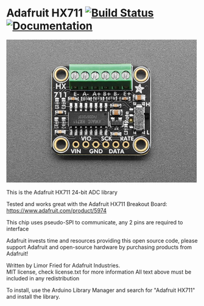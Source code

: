 # Adafruit HX711 [![Build Status](https://github.com/adafruit/Adafruit_HX711/workflows/Arduino%20Library%20CI/badge.svg)](https://github.com/adafruit/Adafruit_HX711/actions)[![Documentation](https://github.com/adafruit/ci-arduino/blob/master/assets/doxygen_badge.svg)](http://adafruit.github.io/Adafruit_HX711/html/index.html)

<a href="https://www.adafruit.com/products/5974"><img src="assets/board.jpg?raw=true" width="500px"></a>

This is the Adafruit HX711 24-bit ADC library

Tested and works great with the Adafruit HX711 Breakout Board: https://www.adafruit.com/product/5974

This chip uses pseudo-SPI to communicate, any 2 pins are required to interface

Adafruit invests time and resources providing this open source code, please support Adafruit and open-source hardware by purchasing products from Adafruit!

Written by Limor Fried for Adafruit Industries.  
MIT license, check license.txt for more information
All text above must be included in any redistribution

To install, use the Arduino Library Manager and search for "Adafruit HX711" and install the library.
